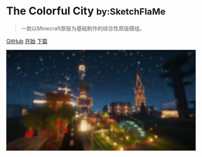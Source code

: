 ﻿<!-- _coverpage.md -->



# The Colorful City <small>by:SketchFlaMe</small>

> 一款以Minecraft原版为基础制作的综合性原版模组。


[GitHub](SFM-CC.github.io)
[开始](zh-cn/简介/1.md)
[下载]()

![](_media/bg.png)

